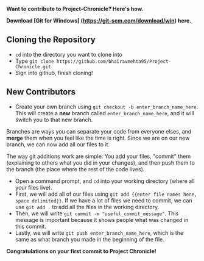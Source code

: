 **Want to contribute to Project-Chronicle? Here's how.**

**Download [Git for Windows] (https://git-scm.com/download/win) here.**

## Cloning the Repository

* `cd` into the directory you want to clone into
* Type `git clone https://github.com/bhairavmehta95/Project-Chronicle.git`
* Sign into github, finish cloning!

## New Contributors

* Create your own branch using `git checkout -b enter_branch_name_here`. This will create a **new** branch called `enter_branch_name_here`, and it will switch you to that new branch.
  
Branches are ways you can separate your code from everyone elses, and **merge** them when you feel like the time is right. Since we are on our new branch, we can now add all our files to it.

The way git additions work are simple: You add your files, "commit" them (explaining to others what you did in your changes), and then push them to the branch (the place where the rest of the code lives).

* Open a command prompt, and `cd` into your working directory (where all your files live).
* First, we will add all of our files using `git add {{enter file names here, space delimited}}`. If we have a lot of files we need to commit, we can use `git add .` to add all the files in the working directory.
* Then, we will write `git commit -m "useful_commit_message"`. This message is important because it shows people what was changed in this commit.
* Lastly, we will write `git push enter_branch_name_here`, which is the same as what branch you made in the beginning of the file.

**Congratulations on your first commit to Project Chronicle!**



